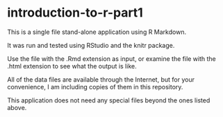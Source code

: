 # introduction-to-r-part1

This is a single file stand-alone application using R Markdown.

It was run and tested using RStudio and the knitr package.

Use the file with the .Rmd extension as input, or examine the
file with the .html extension to see what the output is like.

All of the data files are available through the Internet, but
for your convenience, I am including copies of them in this
repository.

This application does not need any special files beyond the
ones listed above.
